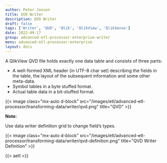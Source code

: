```yaml
---
author: Peter Jonson
title: QVD Writer
description: QVD Writer
draft: false
tags: ['Writer', 'QVD', 'Qlik', 'QlikView', 'QlikSense']
date: 2022-09-17
group: advanced-etl-processor-enterprise-writer
menu: advanced-etl-processor-enterprise
layout: docs
---
```


A QlikView QVD file holds exactly one data table and consists of three parts:

- A well-formed XML header (in UTF-8 char set) describing the fields in the table, the layout of the subsequent information and some other meta-data.
- Symbol tables in a byte stuffed format.
- Actual table data in a bit-stuffed format.

{{< image class="mx-auto d-block"  src="/images/etl/advanced-etl-processor/transforming-data/writer/qvd.png" title="QVD" >}}

**Note:**

Use data writer definition grid to change field’s types.

{{< image class="mx-auto d-block"  src="/images/etl/advanced-etl-processor/transforming-data/writer/qvd-definition.png" title="QVD Writer Definition" >}}

{{< aetl >}}

